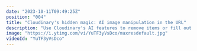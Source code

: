 ```yaml
---
date: "2023-10-11T09:49:25Z"
position: "004"
title: "Cloudinary's hidden magic: AI image manipulation in the URL"
description: "Use Cloudinary's AI features to remove items or fill out backgrounds. This is amazing!\n\nhttps://cloudinary.com/blog/generative-fill-ai-powered-outpainting\n\nFollow me here:\nWebsite: https://timbenniks.dev\nTwitter: https://twitter.com/timbenniks\nGithub: https://github.com/timbenniks"
image: "https://i.ytimg.com/vi/YuTF3yVsDco/maxresdefault.jpg"
videoId: "YuTF3yVsDco"
---
```



